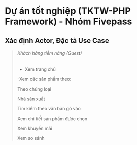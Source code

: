 # Dự án tốt nghiệp (TKTW-PHP Framework) - Nhóm Fivepass
## Xác định Actor, Đặc tả Use Case

> ###### Khách hàng tiềm năng (Guest)
>
> - Xem trang chủ
>
> -Xem các sản phẩm theo:
>
> Theo chủng loại
>
> Nhà sản xuất
>
> Tìm kiếm theo văn bản gõ vào
>
> Xem chi tiết sản phẩm được chọn
>
> Xem khuyến mãi
>
> Xem so sánh
>
